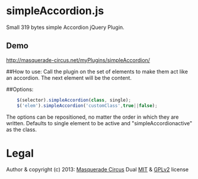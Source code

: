 simpleAccordion.js
=================

Small 319 bytes simple Accordion jQuery Plugin.

## Demo
http://masquerade-circus.net/myPlugins/simpleAccordion/

##How to use:
Call the plugin on the set of elements to make them act like an accordion. The next element will be the content. 
				
##Options:
```javascript
	$(selector).simpleAccordion(class, single);
	$('elem').simpleAccordion('customClass',true||false);
```
The options can be repositioned, no matter the order in which they are written.
Defaults to single element to be active and "simpleAccordionactive" as the class.

# Legal

Author & copyright (c) 2013: [Masquerade Circus](http://masquerade-circus.net)
Dual [MIT](http://opensource.org/licenses/MIT) & [GPLv2](http://opensource.org/licenses/GPL-2.0) license
